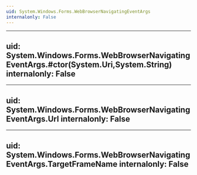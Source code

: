 ```yaml
---
uid: System.Windows.Forms.WebBrowserNavigatingEventArgs
internalonly: False
---
```


---
uid: System.Windows.Forms.WebBrowserNavigatingEventArgs.#ctor(System.Uri,System.String)
internalonly: False
---

---
uid: System.Windows.Forms.WebBrowserNavigatingEventArgs.Url
internalonly: False
---

---
uid: System.Windows.Forms.WebBrowserNavigatingEventArgs.TargetFrameName
internalonly: False
---

